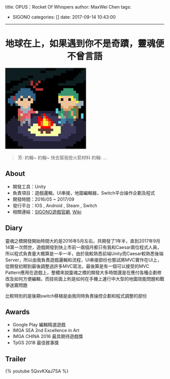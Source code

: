 title: OPUS：Rocket Of Whispers
author: MaxWei Chen
tags:
  - SIGONO
categories: []
date: 2017-09-14 10:43:00
---
# <center>地球在上，如果遇到你不是奇蹟，靈魂便不曾言語</center>

![](/RocketOfWhispers.gif)

> 芳: 約翰~ 約翰~ 快去幫我撿火箭材料
> 約翰: ...

## About
* 開發工具：Unity
* 負責項目：遊戲邏輯，UI串接，地圖編輯器，Switch平台操作企劃及程式
* 開發時間：2016/05 ~ 2017/09
* 發行平台：IOS <i class="fa fa-apple"></i>, Android <i class="fa fa-google"></i>, Steam <i class="fa fa-steam"></i>, Switch
* 相關連結：[SIGONO遊戲官網][opusRLink], [Wiki][wikiLink]

## Diary
靈魂之橋開發開始時間大約是2016年5月左右，共開發了1年半，直到2017年9月14第一次問世，遊戲開發到快上市前一兩個月都只有我和Caesar兩位程式人員，所以程式負責量大概算是一半一半，由於我較熟悉前端Unity而Caesar較熟悉後端Server，所以由我負責遊戲邏輯和流程，UI串接部份也嘗試將MVC實作在UI上，從開發初期到最後調整過許多MVC寫法，最後算是有一個可以接受的MVC Pattern應用在遊戲上，整體來說靈魂之橋的開發大多時間還是在應付各種企劃修改及如何方便編輯，而技術面上則是如何在手機上運行中大型的地圖效能問題和戰爭迷霧問題

比較特別的是後期switch移植是由我同時負責操控企劃和程式調整的部份

## Awards
* Google Play 編輯精選遊戲
* IMGA SEA 2nd Excellence in Art
* IMGA CHINA 2016 最具期待遊戲獎
* TpGS 2018 最佳敘事獎

## Trailer
{% youtube 5QxvKXaJ7SA %}

[opusRLink]: (http://www.sigono.com/rocket-of-whispers/)
[wikiLink]:(https://zh.wikipedia.org/wiki/OPUS%E9%9D%88%E9%AD%82%E4%B9%8B%E6%A9%8B)